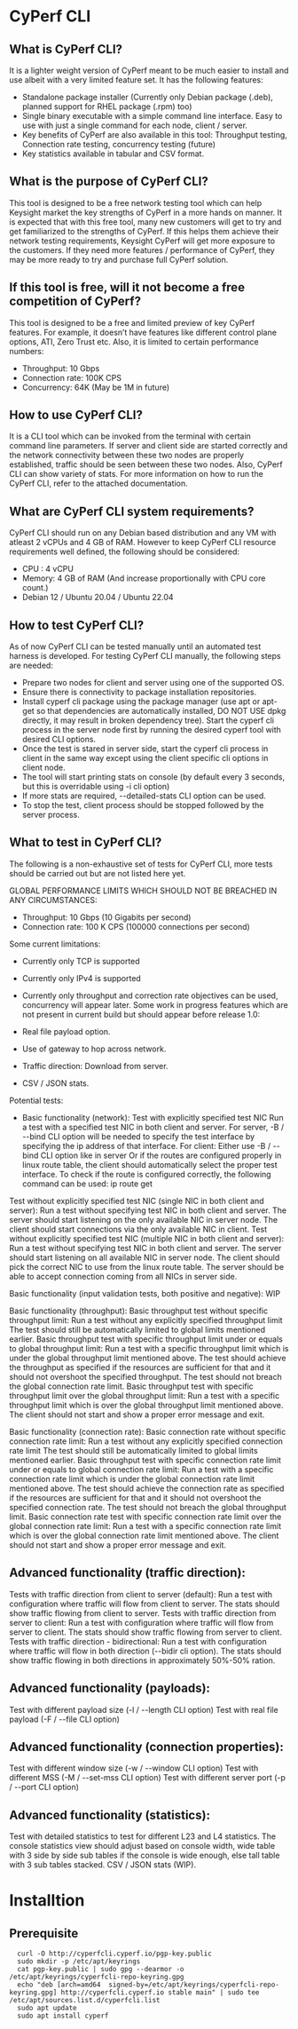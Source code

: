 # CyPerf CLI

## What is CyPerf CLI?

It is a lighter weight version of CyPerf meant to be much easier to install and use albeit with a very limited feature set. It has the following features:

- Standalone package installer (Currently only Debian package (.deb), planned support for RHEL package (.rpm) too)
- Single binary executable with a simple command line interface.
Easy to use with just a single command for each node, client / server.
- Key benefits of CyPerf are also available in this tool: Throughput testing, Connection rate testing, concurrency testing (future)
- Key statistics available in tabular and CSV format.

## What is the purpose of CyPerf CLI?

This tool is designed to be a free network testing tool which can help Keysight market the key strengths of CyPerf in a more hands on manner. It is expected that with this free tool, many new customers will get to try and get familiarized to the strengths of CyPerf. If this helps them achieve their network testing requirements, Keysight CyPerf will get more exposure to the customers. If they need more features / performance of CyPerf, they may be more ready to try and purchase full CyPerf solution.



## If this tool is free, will it not become a free competition of CyPerf?

This tool is designed to be a free and limited preview of key CyPerf features. For example, it doesn’t have features like different control plane options, ATI, Zero Trust etc. Also, it is limited to certain performance numbers:

- Throughput: 10 Gbps
- Connection rate: 100K CPS
- Concurrency: 64K (May be 1M in future)


## How to use CyPerf CLI?

It is a CLI tool which can be invoked from the terminal with certain command line parameters. If server and client side are started correctly and the network connectivity between these two nodes are properly established, traffic should be seen between these two nodes. Also, CyPerf CLI can show variety of stats. For more information on how to run the CyPerf CLI, refer to the attached documentation.



## What are CyPerf CLI system requirements?

CyPerf CLI should run on any Debian based distribution and any VM with atleast 2 vCPUs and 4 GB of RAM. However to keep CyPerf CLI resource requirements well defined, the following should be considered:

- CPU : 4 vCPU
- Memory: 4 GB of RAM (And increase proportionally with CPU core count.)
- Debian 12 / Ubuntu 20.04 / Ubuntu 22.04


## How to test CyPerf CLI?

As of now CyPerf CLI can be tested manually until an automated test harness is developed. For testing CyPerf CLI manually, the following steps are needed:

- Prepare two nodes for client and server using one of the supported OS.
- Ensure there is connectivity to package installation repositories.
- Install cyperf cli package using the package manager (use apt or apt-get so that dependencies are automatically installed, DO NOT USE dpkg directly, it may result in broken dependency tree).
Start the cyperf cli process in the server node first by running the desired cyperf tool with desired CLI options.
- Once the test is stared in server side, start the cyperf cli process in client in the same way except using the client specific cli options in client node.
- The tool will start printing stats on console (by default every 3 seconds, but this is overridable using -i cli option)
- If more stats are required, --detailed-stats CLI option can be used.
- To stop the test, client process should be stopped followed by the server process.


## What to test in CyPerf CLI?



The following is a non-exhaustive set of tests for CyPerf CLI, more tests should be carried out but are not listed here yet.

GLOBAL PERFORMANCE LIMITS WHICH SHOULD NOT BE BREACHED IN ANY CIRCUMSTANCES:

- Throughput: 10 Gbps (10 Gigabits per second)
- Connection rate: 100 K CPS (100000 connections per second)

Some current limitations:

- Currently only TCP is supported
- Currently only IPv4 is supported
- Currently only throughput and correction rate objectives can be used, concurrency will appear later.
Some work in progress features which are not present in current build but should appear before release 1.0:

- Real file payload option.
- Use of gateway to hop across network.
- Traffic direction: Download from server.
- CSV / JSON stats.

Potential tests:

- Basic functionality (network):
	Test with explicitly specified test NIC
	Run a test with a specified test NIC in both client and server.
	For server, -B / --bind CLI option will be needed to specify the test interface by specifying the ip address of that interface.
	For client:
Either use -B / --bind CLI option like in server
Or if the routes are configured properly in linux route table, the client should automatically select the proper test interface. To check if the route is configured correctly, the following command can be used: ip route get <server ip address>


Test without explicitly specified test NIC (single NIC in both client and server):
Run a test without specifying test NIC in both client and server.
The server should start listening on the only available NIC in server node.
The client should start connections via the only available NIC in client.
Test without explicitly specified test NIC (multiple NIC in both client and server):
Run a test without specifying test NIC in both client and server.
The server should start listening on all available NIC in server node.
The client should pick the correct NIC to use from the linux route table.
The server should be able to accept connection coming from all NICs in server side.


Basic functionality (input validation tests, both positive and negative):
WIP


Basic functionality (throughput):
Basic throughput test without specific throughput limit:
Run a test without any explicitly specified throughput limit
The test should still be automatically limited to global limits mentioned earlier.
Basic throughput test with specific throughput limit under or equals to global throughput limit:
Run a test with a specific throughput limit which is under the global throughput limit mentioned above.
The test should achieve the throughput as specified if the resources are sufficient for that and it should not overshoot the specified throughput.
The test should not breach the global connection rate limit.
Basic throughput test with specific throughput limit over the global throughput limit:
Run a test with a specific throughput limit which is over the global throughput limit mentioned above.
The client should not start and show a proper error message and exit.


Basic functionality (connection rate):
Basic connection rate without specific connection rate limit:
Run a test without any explicitly specified connection rate limit
The test should still be automatically limited to global limits mentioned earlier.
Basic throughput test with specific connection rate limit under or equals to global connection rate limit:
Run a test with a specific connection rate limit which is under the global connection rate limit mentioned above.
The test should achieve the connection rate as specified if the resources are sufficient for that and it should not overshoot the specified connection rate.
The test should not breach the global throughput limit.
Basic connection rate test with specific connection rate limit over the global connection rate limit:
Run a test with a specific connection rate limit which is over the global connection rate limit mentioned above.
The client should not start and show a proper error message and exit.


## Advanced functionality (traffic direction):
Tests with traffic direction from client to server (default):
Run a test with configuration where traffic will flow from client to server.
The stats should show traffic flowing from client to server.
Tests with traffic direction from server to client:
Run a test with configuration where traffic will flow from server to client.
The stats should show traffic flowing from server to client.
Tests with traffic direction - bidirectional:
Run a test with configuration where traffic will flow in both direction (--bidir cli option).
The stats should show traffic flowing in both directions in approximately 50%-50% ration.


## Advanced functionality (payloads):
Test with different payload size (-l / --length CLI option)
Test with real file payload (-F / --file CLI option)


## Advanced functionality (connection properties):
Test with different window size (-w / --window CLI option)
Test with different MSS (-M / --set-mss CLI option)
Test with different server port (-p / --port CLI option)


## Advanced functionality (statistics):
Test with detailed statistics to test for different L23 and L4 statistics.
The console statistics view should adjust based on console width, wide table with 3 side by side sub tables if the console is wide enough, else tall table with 3 sub tables stacked.
CSV / JSON stats (WIP).




# Installtion

## Prerequisite
```
  curl -O http://cyperfcli.cyperf.io/pgp-key.public
  sudo mkdir -p /etc/apt/keyrings
  cat pgp-key.public | sudo gpg --dearmor -o /etc/apt/keyrings/cyperfcli-repo-keyring.gpg
  echo "deb [arch=amd64  signed-by=/etc/apt/keyrings/cyperfcli-repo-keyring.gpg] http://cyperfcli.cyperf.io stable main" | sudo tee /etc/apt/sources.list.d/cyperfcli.list
  sudo apt update
  sudo apt install cyperf
```
